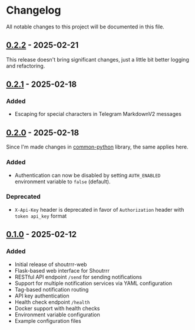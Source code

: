 # Changelog

All notable changes to this project will be documented in this file.

## [0.2.2](https://github.com/wlad031/shoutrrr-web/releases/tag/v0.2.2) - 2025-02-21

This release doesn't bring significant changes, just a little bit better logging and refactoring.

## [0.2.1](https://github.com/wlad031/shoutrrr-web/releases/tag/v0.2.1) - 2025-02-18

### Added
- Escaping for special characters in Telegram MarkdownV2 messages

## [0.2.0](https://github.com/wlad031/shoutrrr-web/releases/tag/v0.2.0) - 2025-02-18

Since I'm made changes in [common-python](https://github.com/wlad031/common-python) library, the same applies here.

### Added
- Authentication can now be disabled by setting `AUTH_ENABLED` environment variable to `false` (default).

### Deprecated
- `X-Api-Key` header is deprecated in favor of `Authorization` header with `token api_key` format

## [0.1.0](https://github.com/wlad031/shoutrrr-web/releases/tag/v0.1.0) - 2025-02-12

### Added
- Initial release of shoutrrr-web
- Flask-based web interface for Shoutrrr
- RESTful API endpoint `/send` for sending notifications
- Support for multiple notification services via YAML configuration
- Tag-based notification routing
- API key authentication
- Health check endpoint `/health`
- Docker support with health checks
- Environment variable configuration
- Example configuration files
